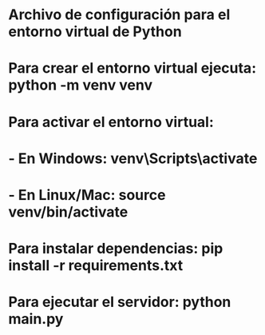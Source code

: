 # Archivo de configuración para el entorno virtual de Python
# Para crear el entorno virtual ejecuta: python -m venv venv
# Para activar el entorno virtual:
# - En Windows: venv\Scripts\activate
# - En Linux/Mac: source venv/bin/activate
# Para instalar dependencias: pip install -r requirements.txt
# Para ejecutar el servidor: python main.py
